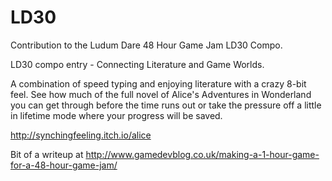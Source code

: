 LD30
====

Contribution to the Ludum Dare 48 Hour Game Jam LD30 Compo.

LD30 compo entry - Connecting Literature and Game Worlds.

A combination of speed typing and enjoying literature with a crazy 8-bit feel. 
See how much of the full novel of Alice's Adventures in Wonderland you can get through before the time runs out or take the pressure off a little in lifetime mode where your progress will be saved.

http://synchingfeeling.itch.io/alice

Bit of a writeup at http://www.gamedevblog.co.uk/making-a-1-hour-game-for-a-48-hour-game-jam/
